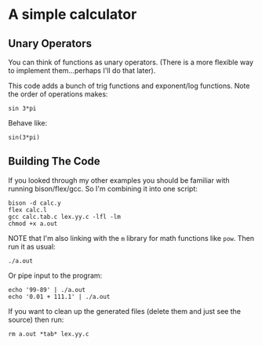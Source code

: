 A simple calculator
=============================================================================
Unary Operators
-----------------------------------------------------------------------------
You can think of functions as unary operators. (There is a more flexible way
to implement them...perhaps I'll do that later).

This code adds a bunch of trig functions and exponent/log functions. Note
the order of operations makes:

	sin 3*pi

Behave like:

	sin(3*pi)

Building The Code
-----------------------------------------------------------------------------
If you looked through my other examples you should be familiar with running 
bison/flex/gcc. So I'm combining it into one script:

	bison -d calc.y
	flex calc.l
	gcc calc.tab.c lex.yy.c -lfl -lm
	chmod +x a.out

NOTE that I'm also linking with the `m` library for math functions like
`pow`. Then run it as usual:

	./a.out

Or pipe input to the program:

	echo '99-89' | ./a.out
	echo '0.01 + 111.1' | ./a.out

If you want to clean up the generated files (delete them and just see the
source) then run:

	rm a.out *tab* lex.yy.c
